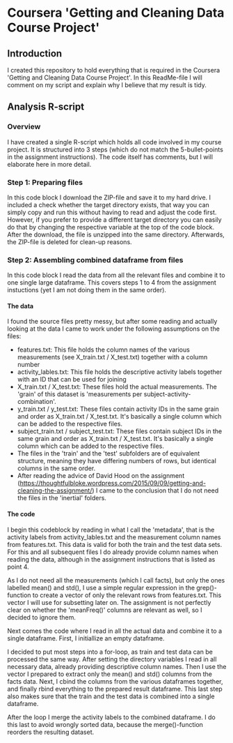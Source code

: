 # Coursera 'Getting and Cleaning Data Course Project'
## Introduction
I created this repository to hold everything that is required in the Coursera 'Getting and Cleaning Data Course Project'. In this ReadMe-file I will comment on my script and explain why I believe that my result is tidy.

## Analysis R-script
### Overview
I have created a single R-script which holds all code involved in my course project. It is structured into 3 steps (which do not match the 5-bullet-points in the assignment instructions). The code itself has comments, but I will elaborate here in more detail.

### Step 1: Preparing files
In this code block I download the ZIP-file and save it to my hard drive. I included a check whether the target directory exists, that way you can simply copy and run this without having to read and adjust the code first. However, if you prefer to provide a different target directory you can easily do that by changing the respective variable at the top of the code block. After the download, the file is unzipped into the same directory. Afterwards, the ZIP-file is deleted for clean-up reasons.

### Step 2: Assembling combined dataframe from files
In this code block I read the data from all the relevant files and combine it to one single large dataframe. This covers steps 1 to 4 from the assignment instuctions (yet I am not doing them in the same order).

#### The data
I found the source files pretty messy, but after some reading and actually looking at the data I came to work under the following assumptions on the files:
* features.txt: This file holds the column names of the various measurements (see X_train.txt / X_test.txt) together with a column number
* activity_lables.txt: This file holds the descriptive activity labels together with an ID that can be used for joining
* X_train.txt / X_test.txt: These files hold the actual measurements. The 'grain' of this dataset is 'measurements per subject-activity-combination'.
* y_train.txt / y_test.txt: These files contain activity IDs in the same grain and order as X_train.txt / X_test.txt. It's basically a single column which can be added to the respective files.
* subject_train.txt / subject_test.txt: These files contain subject IDs in the same grain and order as X_train.txt / X_test.txt. It's basically a single column which can be added to the respective files.
* The files in the 'train' and the 'test' subfolders are of equivalent structure, meaning they have differing numbers of rows, but identical columns in the same order.
* After reading the advice of David Hood on the assignment (https://thoughtfulbloke.wordpress.com/2015/09/09/getting-and-cleaning-the-assignment/) I came to the conclusion that I do not need the files in the 'inertial' folders.

#### The code
I begin this codeblock by reading in what I call the 'metadata', that is the activity labels from activity_lables.txt and the measurement column names from features.txt. This data is valid for both the train and the test data sets. For this and all subsequent files I do already provide column names when reading the data, although in the assignment instructions that is listed as point 4.

As I do not need all the measurements (which I call facts), but only the ones labelled mean() and std(), I use a simple regular expression in the grep()-function to create a vector of only the relevant rows from features.txt. This vector I will use for subsetting later on. The assignment is not perfectly clear on whether the 'meanFreq()' columns are relevant as well, so I decided to ignore them.

Next comes the code where I read in all the actual data and combine it to a single dataframe. First, I initiallize an empty dataframe. 

I decided to put most steps into a for-loop, as train and test data can be processed the same way. After setting the directory variables I read in all necessary data, already providing descriptive column names. Then I use the vector I prepared to extract only the mean() and std() columns from the facts data. Next, I cbind the columns from the various dataframes together, and finally rbind everything to the prepared result dataframe. This last step also makes sure that the train and the test data is combined into a single dataframe.

After the loop I merge the activity labels to the combined dataframe. I do this last to avoid wrongly sorted data, because the merge()-function reorders the resulting dataset. 
